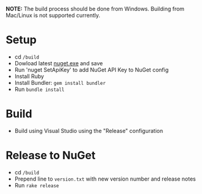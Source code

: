 **NOTE:** The build process should be done from Windows.  Building from Mac/Linux is not supported currently.

# Setup

- cd `/build`
- Dowload latest [nuget.exe](https://nuget.org/nuget.exe) and save
- Run 'nuget SetApiKey' to add NuGet API Key to NuGet config
- Install Ruby
- Install Bundler: `gem install bundler`
- Run `bundle install`

# Build

- Build using Visual Studio using the "Release" configuration

# Release to NuGet

- cd `/build`
- Prepend line to `version.txt` with new version number and release notes
- Run `rake release`
